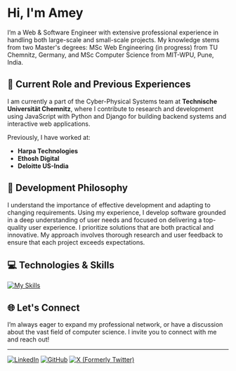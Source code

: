 # Hi, I'm Amey

I’m a Web & Software Engineer with extensive professional experience in handling both large-scale and small-scale projects. My knowledge stems from two Master's degrees: MSc Web Engineering (in progress) from TU Chemnitz, Germany, and MSc Computer Science from MIT-WPU, Pune, India.

## 🏢 Current Role and Previous Experiences
I am currently a part of the Cyber-Physical Systems team at **Technische Universität Chemnitz**, where I contribute to research and development using JavaScript with Python and Django for building backend systems and interactive web applications.

Previously, I have worked at:
- **Harpa Technologies**
- **Ethosh Digital**
- **Deloitte US-India**



## 🎯 Development Philosophy
I understand the importance of effective development and adapting to changing requirements. Using my experience, I develop software grounded in a deep understanding of user needs and focused on delivering a top-quality user experience. I prioritize solutions that are both practical and innovative. My approach involves thorough research and user feedback to ensure that each project exceeds expectations.

## 💻 Technologies & Skills

[![My Skills](https://skillicons.dev/icons?i=js,html,css,bootstrap,tailwind,react,electron,vite,nodejs,express,discordjs,php,c,cpp,java,py,django,unreal,mongodb,postgres,docker,selenium,aws,postman,git,vim,windows,linux,androidstudio,raspberrypi)](https://skillicons.dev)

## 🌐 Let's Connect
I’m always eager to expand my professional network, or have a discussion about the vast field of computer science. I invite you to connect with me and reach out!

---

[![LinkedIn](https://img.shields.io/badge/LinkedIn-Connect-blue)](https://www.linkedin.com/in/amey-r-shaligram/)
[![GitHub](https://img.shields.io/badge/GitHub-Follow-808080)](https://github.com/ameysh)
[![X (Formerly Twitter)](https://img.shields.io/badge/Twitter-Follow-1DA1F2)](https://x.com/mjolnix)
